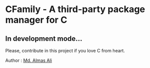 # CFamily - A third-party package manager for C

## In development mode...

Please, contribute in this project if you love C from heart. <br>

Author : [Md. Almas Ali][1]


[1]: <https://github.com/Almas-Ali> "Md. Almas Ali"

